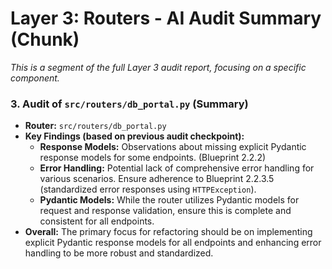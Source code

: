 # Layer 3: Routers - AI Audit Summary (Chunk)

_This is a segment of the full Layer 3 audit report, focusing on a specific component._

### 3. Audit of `src/routers/db_portal.py` (Summary)

- **Router:** `src/routers/db_portal.py`
- **Key Findings (based on previous audit checkpoint):**
    - **Response Models:** Observations about missing explicit Pydantic response models for some endpoints. (Blueprint 2.2.2)
    - **Error Handling:** Potential lack of comprehensive error handling for various scenarios. Ensure adherence to Blueprint 2.2.3.5 (standardized error responses using `HTTPException`).
    - **Pydantic Models:** While the router utilizes Pydantic models for request and response validation, ensure this is complete and consistent for all endpoints.
- **Overall:** The primary focus for refactoring should be on implementing explicit Pydantic response models for all endpoints and enhancing error handling to be more robust and standardized.

